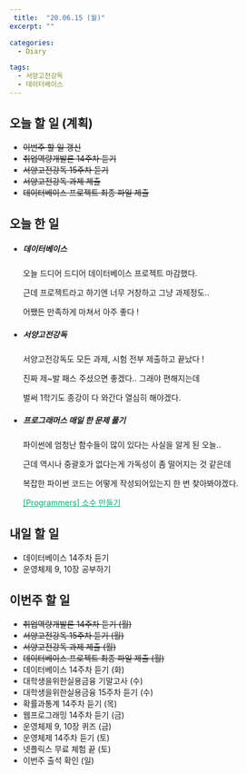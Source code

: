```yaml
---
 title:  "20.06.15 (월)"
excerpt: ""

categories:
  - Diary

tags:
  - 서양고전강독
  - 데이터베이스
---
```


## 오늘 할 일 (계획)

- ~~이번주 할 일 갱신~~
- ~~취업역량개발론 14주차 듣기~~
- ~~서양고전강독 15주차 듣기~~
- ~~서양고전강독 과제 제출~~
- ~~데이터베이스 프로젝트 최종 파일 제출~~

## 오늘 한 일

- ##### 데이터베이스

  오늘 드디어 드디어 데이터베이스 프로젝트 마감했다.

  근데 프로젝트라고 하기엔 너무 거창하고 그냥 과제정도..

  어쨌든 만족하게 마쳐서 아주 좋다 !

- ##### 서양고전강독

  서양고전강독도 모든 과제, 시험 전부 제출하고 끝났다 !

  진짜 제~발 패스 주셨으면 좋겠다.. 그래야 편해지는데

  벌써 1학기도 종강이 다 와간다 열심히 해야겠다.

- ##### 프로그래머스 매일 한 문제 풀기

  파이썬에 엄청난 함수들이 많이 있다는 사실을 알게 된 오늘..

  근데 역시나 중괄호가 없다는게 가독성이 좀 떨어지는 것 같은데

  복잡한 파이썬 코드는 어떻게 작성되어있는지 한 번 찾아봐야겠다.

  <a href="https://nam-ki-bok.github.io/quiz/Quiz_PrimeNum/" style="color:#0FA678">[Programmers] 소수 만들기</a>

## 내일 할 일

- 데이터베이스 14주차 듣기
- 운영체제 9, 10장 공부하기

## 이번주 할 일

- ~~취업역량개발론 14주차 듣기 (월)~~
- ~~서양고전강독 15주차 듣기 (월)~~
- ~~서양고전강독 과제 제출 (월)~~
- ~~데이터베이스 프로젝트 최종 파일 제출 (월)~~
- 데이터베이스 14주차 듣기 (화)
- 대학생을위한실용금융 기말고사 (수)
- 대학생을위한실용금융 15주차 듣기 (수)
- 확률과통계 14주차 듣기 (목)
- 웹프로그래밍 14주차 듣기 (금)
- 운영체제 9, 10장 퀴즈 (금)
- 운영체제 14주차 듣기 (토)
- 넷플릭스 무료 체험 끝 (토)
- 이번주 출석 확인 (일)
